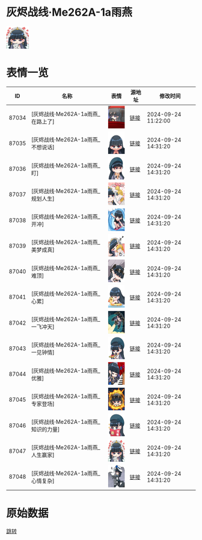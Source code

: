 # 灰烬战线·Me262A-1a雨燕

<img src="./cover.png" height="60" alt="cover" />

# 表情一览

|ID|名称|表情|源地址|修改时间|
|----|----|----|----|----|
|87034|[灰烬战线·Me262A-1a雨燕_在路上了]|<img src="./pic/087034_%5B灰烬战线·Me262A-1a雨燕_在路上了%5D.png" height="60" alt="在路上了"/>|[链接](https://i0.hdslb.com/bfs/garb/5605a8258e1ad820643557206a755ef16fcfbc1a.png)|2024-09-24 11:22:00|
|87035|[灰烬战线·Me262A-1a雨燕_不想说话]|<img src="./pic/087035_%5B灰烬战线·Me262A-1a雨燕_不想说话%5D.png" height="60" alt="不想说话"/>|[链接](https://i0.hdslb.com/bfs/garb/5f00e92ae7e88c8949b6c56e415ed620eafa6fb7.png)|2024-09-24 14:31:20|
|87036|[灰烬战线·Me262A-1a雨燕_盯]|<img src="./pic/087036_%5B灰烬战线·Me262A-1a雨燕_盯%5D.png" height="60" alt="盯"/>|[链接](https://i0.hdslb.com/bfs/garb/a339d7519ad362660e373e05787e2a0fcd559400.png)|2024-09-24 14:31:20|
|87037|[灰烬战线·Me262A-1a雨燕_规划人生]|<img src="./pic/087037_%5B灰烬战线·Me262A-1a雨燕_规划人生%5D.png" height="60" alt="规划人生"/>|[链接](https://i0.hdslb.com/bfs/garb/36b8d0bc26981d103ff1b1c7e676e1294ceb9cec.png)|2024-09-24 14:31:20|
|87038|[灰烬战线·Me262A-1a雨燕_开冲]|<img src="./pic/087038_%5B灰烬战线·Me262A-1a雨燕_开冲%5D.png" height="60" alt="开冲"/>|[链接](https://i0.hdslb.com/bfs/garb/7f09dd2f3cf5e7acd9b8516c4afc4cd075c182b9.png)|2024-09-24 14:31:20|
|87039|[灰烬战线·Me262A-1a雨燕_美梦成真]|<img src="./pic/087039_%5B灰烬战线·Me262A-1a雨燕_美梦成真%5D.png" height="60" alt="美梦成真"/>|[链接](https://i0.hdslb.com/bfs/garb/fe326d7e2393b075278392e57bdf4a56f3042ca4.png)|2024-09-24 14:31:20|
|87040|[灰烬战线·Me262A-1a雨燕_难顶]|<img src="./pic/087040_%5B灰烬战线·Me262A-1a雨燕_难顶%5D.png" height="60" alt="难顶"/>|[链接](https://i0.hdslb.com/bfs/garb/39ca810c72c305f5de373d90fa4205145b60d83a.png)|2024-09-24 14:31:20|
|87041|[灰烬战线·Me262A-1a雨燕_心累]|<img src="./pic/087041_%5B灰烬战线·Me262A-1a雨燕_心累%5D.png" height="60" alt="心累"/>|[链接](https://i0.hdslb.com/bfs/garb/fedd534de8fe5098e2234bf3fb911f107f78ecbe.png)|2024-09-24 14:31:20|
|87042|[灰烬战线·Me262A-1a雨燕_一飞冲天]|<img src="./pic/087042_%5B灰烬战线·Me262A-1a雨燕_一飞冲天%5D.png" height="60" alt="一飞冲天"/>|[链接](https://i0.hdslb.com/bfs/garb/e5469a524d70d3341255577594cd7a02ec3206ac.png)|2024-09-24 14:31:20|
|87043|[灰烬战线·Me262A-1a雨燕_一见钟情]|<img src="./pic/087043_%5B灰烬战线·Me262A-1a雨燕_一见钟情%5D.png" height="60" alt="一见钟情"/>|[链接](https://i0.hdslb.com/bfs/garb/20d259a3b4f43feafc6f0e8f05c2e579f45fb613.png)|2024-09-24 14:31:20|
|87044|[灰烬战线·Me262A-1a雨燕_优雅]|<img src="./pic/087044_%5B灰烬战线·Me262A-1a雨燕_优雅%5D.png" height="60" alt="优雅"/>|[链接](https://i0.hdslb.com/bfs/garb/f19746ca2f4afd78622cb54aebedb400eee6e986.png)|2024-09-24 14:31:20|
|87045|[灰烬战线·Me262A-1a雨燕_专家登场]|<img src="./pic/087045_%5B灰烬战线·Me262A-1a雨燕_专家登场%5D.png" height="60" alt="专家登场"/>|[链接](https://i0.hdslb.com/bfs/garb/6f073aedd910f2d4d7d50c12ae99c9903f1a1232.png)|2024-09-24 14:31:20|
|87046|[灰烬战线·Me262A-1a雨燕_知识的力量]|<img src="./pic/087046_%5B灰烬战线·Me262A-1a雨燕_知识的力量%5D.png" height="60" alt="知识的力量"/>|[链接](https://i0.hdslb.com/bfs/garb/0c3a7d462f6ef3b15cbc64129a499612c9064806.png)|2024-09-24 14:31:20|
|87047|[灰烬战线·Me262A-1a雨燕_人生赢家]|<img src="./pic/087047_%5B灰烬战线·Me262A-1a雨燕_人生赢家%5D.png" height="60" alt="人生赢家"/>|[链接](https://i0.hdslb.com/bfs/garb/71254919b756fb536f98306ce6acf077a77b8ae8.png)|2024-09-24 14:31:20|
|87048|[灰烬战线·Me262A-1a雨燕_心情复杂]|<img src="./pic/087048_%5B灰烬战线·Me262A-1a雨燕_心情复杂%5D.png" height="60" alt="心情复杂"/>|[链接](https://i0.hdslb.com/bfs/garb/1a52d6c701f7e11a4ebbc1631c70925eceb729f0.png)|2024-09-24 14:31:20|

# 原始数据

[跳转](./raw.json)

